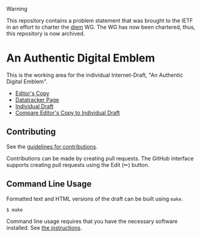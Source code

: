 > [!WARNING]
> This repository contains a problem statement that was brought to the IETF in an effort to charter the [diem](https://datatracker.ietf.org/wg/diem/about/) WG.
> The WG has now been chartered, thus, this repository is now archived.

# An Authentic Digital Emblem

This is the working area for the individual Internet-Draft, "An Authentic Digital Emblem".

* [Editor's Copy](https://felixlinker.github.io/draft-linker-digital-emblem/#go.draft-linker-digital-emblem.html)
* [Datatracker Page](https://datatracker.ietf.org/doc/draft-linker-digital-emblem)
* [Individual Draft](https://datatracker.ietf.org/doc/html/draft-linker-digital-emblem)
* [Compare Editor's Copy to Individual Draft](https://felixlinker.github.io/draft-linker-digital-emblem/#go.draft-linker-digital-emblem.diff)


## Contributing

See the
[guidelines for contributions](https://github.com/felixlinker/draft-linker-digital-emblem/blob/main/CONTRIBUTING.md).

Contributions can be made by creating pull requests.
The GitHub interface supports creating pull requests using the Edit (✏) button.


## Command Line Usage

Formatted text and HTML versions of the draft can be built using `make`.

```sh
$ make
```

Command line usage requires that you have the necessary software installed.  See
[the instructions](https://github.com/martinthomson/i-d-template/blob/main/doc/SETUP.md).

